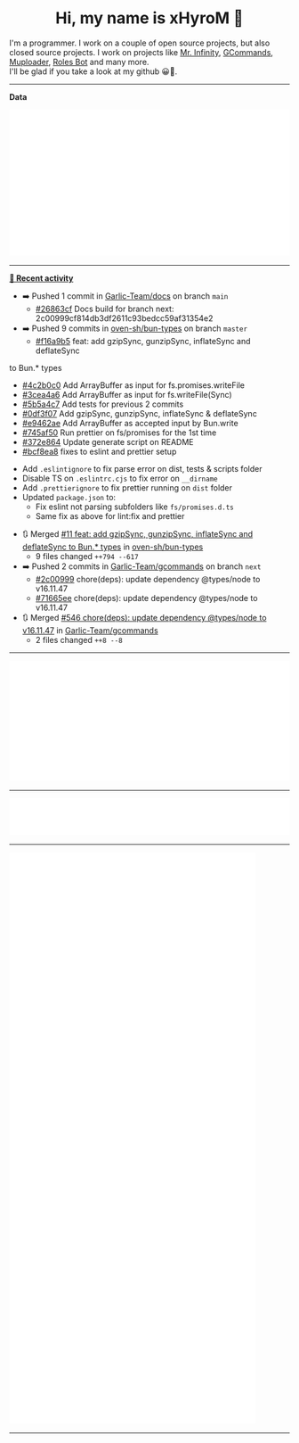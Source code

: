 <p align="center">
    <!-- <img src="https://avatars.githubusercontent.com/u/56601352" width="192" alt="hyro's pfp" /> -->
    <h1 align="center">Hi, my name is xHyroM 👋</h1>
</p>

I'm a programmer. I work on a couple of open source projects, but also closed source projects. I work on projects like [Mr. Infinity](https://discord.com/oauth2/authorize?client_id=720321585625694239&scope=bot%20applications.commands&permissions=8&redirect_uri=https://blobs.gq/imanager&prompt=consent&response_type=code), [GCommands](https://github.com/Garlic-Team/GCommands), [Muploader](https://github.com/xHyroM/Muploader), [Roles Bot](https://github.com/xHyroM/roles-bot) and many more.  
I'll be glad if you take a look at my github 😀👀.

___
**Data**

<img src="https://github.com/xHyroM/xHyroM/blob/master/.cache/base.svg">

___

**[📰 Recent activity](https://github.com/xHyroM)**
* ➡️ Pushed 1 commit in [Garlic-Team/docs](https://github.com/Garlic-Team/docs) on branch `main`
  * [#26863cf](https://github.com/Garlic-Team/docs/commit/26863cf) Docs build for branch next: 2c00999cf814db3df2611c93bedcc59af31354e2
* ➡️ Pushed 9 commits in [oven-sh/bun-types](https://github.com/oven-sh/bun-types) on branch `master`
  * [#f16a9b5](https://github.com/oven-sh/bun-types/commit/f16a9b5) feat: add gzipSync, gunzipSync, inflateSync and deflateSync

to Bun.* types
  * [#4c2b0c0](https://github.com/oven-sh/bun-types/commit/4c2b0c0) Add ArrayBuffer as input for fs.promises.writeFile
  * [#3cea4a6](https://github.com/oven-sh/bun-types/commit/3cea4a6) Add ArrayBuffer as input for fs.writeFile(Sync)
  * [#5b5a4c7](https://github.com/oven-sh/bun-types/commit/5b5a4c7) Add tests for previous 2 commits
  * [#0df3f07](https://github.com/oven-sh/bun-types/commit/0df3f07) Add gzipSync, gunzipSync, inflateSync &amp; deflateSync
  * [#e9462ae](https://github.com/oven-sh/bun-types/commit/e9462ae) Add ArrayBuffer as accepted input by Bun.write
  * [#745af50](https://github.com/oven-sh/bun-types/commit/745af50) Run prettier on fs/promises for the 1st time
  * [#372e864](https://github.com/oven-sh/bun-types/commit/372e864) Update generate script on README
  * [#bcf8ea8](https://github.com/oven-sh/bun-types/commit/bcf8ea8) fixes to eslint and prettier setup
- Add `.eslintignore` to fix parse error on dist, tests &amp; scripts folder
- Disable TS on `.eslintrc.cjs` to fix error on `__dirname`
- Add `.prettierignore` to fix prettier running on `dist` folder
- Updated `package.json` to:
  - Fix eslint not parsing subfolders like `fs/promises.d.ts`
  - Same fix as above for lint:fix and prettier
* 🔃 Merged [#11 feat: add gzipSync, gunzipSync, inflateSync and deflateSync to Bun.* types](https://github.com/oven-sh/bun-types/pull/11) in [oven-sh/bun-types](https://github.com/oven-sh/bun-types)
  * 9 files changed `++794 --617`
* ➡️ Pushed 2 commits in [Garlic-Team/gcommands](https://github.com/Garlic-Team/gcommands) on branch `next`
  * [#2c00999](https://github.com/Garlic-Team/gcommands/commit/2c00999) chore(deps): update dependency @types/node to v16.11.47
  * [#71665ee](https://github.com/Garlic-Team/gcommands/commit/71665ee) chore(deps): update dependency @types/node to v16.11.47
* 🔃 Merged [#546 chore(deps): update dependency @types/node to v16.11.47](https://github.com/Garlic-Team/gcommands/pull/546) in [Garlic-Team/gcommands](https://github.com/Garlic-Team/gcommands)
  * 2 files changed `++8 --8`


___

<img src="https://github.com/xHyroM/xHyroM/blob/master/.cache/isocalendar.svg">

___

<img src="https://github.com/xHyroM/xHyroM/blob/master/.cache/languages.svg">

___

<img src="https://github.com/xHyroM/xHyroM/blob/master/.cache/achievements.svg">

___
